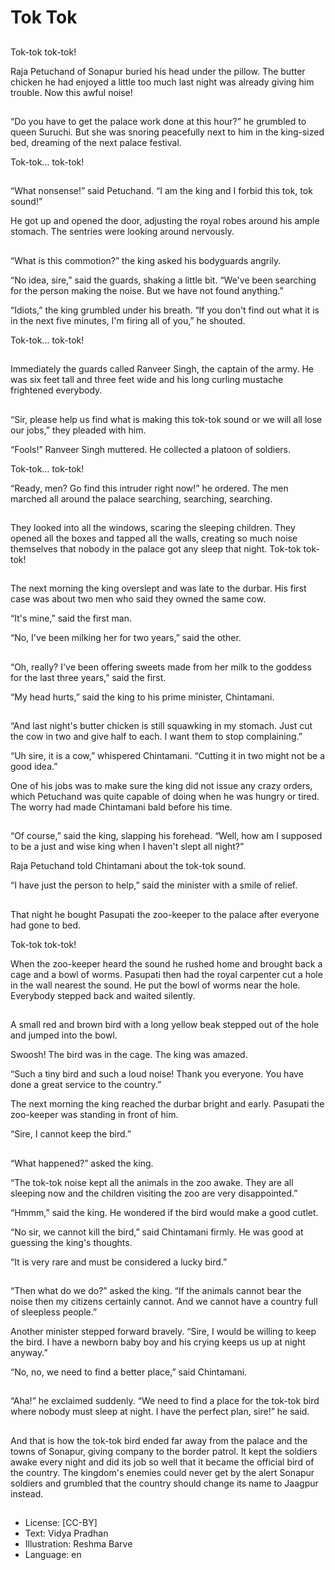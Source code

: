 # Tok Tok

##
Tok-tok tok-tok!

Raja Petuchand of Sonapur buried his head under the pillow. The butter chicken he had enjoyed a little too much last night was already giving him trouble. Now this awful noise!

##
“Do you have to get the palace work done at this hour?” he grumbled to queen Suruchi. But she was snoring peacefully next to him in the king-sized bed, dreaming of the next palace festival.

Tok-tok... tok-tok!

##
“What nonsense!” said Petuchand. “I am the king and I forbid this tok, tok sound!”

He got up and opened the door, adjusting the royal robes around his ample stomach. The sentries were looking around nervously.

##
“What is this commotion?” the king asked his bodyguards angrily.

“No idea, sire,” said the guards, shaking a little bit. “We've been searching for the person making the noise. But we have not found anything.”

“Idiots,” the king grumbled under his breath. “If you don't find out what it is in the next five minutes, I'm firing all of you,” he shouted.

Tok-tok... tok-tok!

##
Immediately the guards called Ranveer Singh, the captain of the army. He was six feet tall and three feet wide and his long curling mustache frightened everybody.

##
“Sir, please help us find what is making this tok-tok sound or we will all lose our jobs,” they pleaded with him.

“Fools!” Ranveer Singh muttered. He collected a platoon of soldiers.

Tok-tok... tok-tok!

“Ready, men? Go find this intruder right now!” he ordered. The men marched all around the palace searching, searching, searching.

##
They looked into all the windows, scaring the sleeping children. They opened all the boxes and tapped all the walls, creating so much noise themselves that nobody in the palace got any sleep that night. Tok-tok tok-tok!

##
The next morning the king overslept and was late to the durbar. His first case was about two men who said they owned the same cow.

“It's mine,” said the first man.

“No, I've been milking her for two years,” said the other.

##
“Oh, really? I've been offering sweets made from her milk to the goddess for the last three years,” said the first.

“My head hurts,” said the king to his prime minister, Chintamani.

##
“And last night's butter chicken is still squawking in my stomach. Just cut the cow in two and give half to each. I want them to stop complaining.”

“Uh sire, it is a cow,” whispered Chintamani. “Cutting it in two might not be a good idea.”

One of his jobs was to make sure the king did not issue any crazy orders, which Petuchand was quite capable of doing when he was hungry or tired. The worry had made Chintamani bald before his time.

##
“Of course,” said the king, slapping his forehead. “Well, how am I supposed to be a just and wise king when I haven't slept all night?”

Raja Petuchand told Chintamani about the tok-tok sound.

“I have just the person to help,” said the minister with a smile of relief.

##
That night he bought Pasupati the zoo-keeper to the palace after everyone had gone to bed.

Tok-tok tok-tok!

When the zoo-keeper heard the sound he rushed home and brought back a cage and a bowl of worms. Pasupati then had the royal carpenter cut a hole in the wall nearest the sound. He put the bowl of worms near the hole. Everybody stepped back and waited silently.

##
A small red and brown bird with a long yellow beak stepped out of the hole and jumped into the bowl.

Swoosh! The bird was in the cage. The king was amazed.

“Such a tiny bird and such a loud noise! Thank you everyone. You have done a great service to the country.”

The next morning the king reached the durbar bright and early. Pasupati the zoo-keeper was standing in front of him.

“Sire, I cannot keep the bird.”

##
“What happened?” asked the king.

“The tok-tok noise kept all the animals in the zoo awake. They are all sleeping now and the children visiting the zoo are very disappointed.”

“Hmmm,” said the king. He wondered if the bird would make a good cutlet.

“No sir, we cannot kill the bird,” said Chintamani firmly. He was good at guessing the king's thoughts.

“It is very rare and must be considered a lucky bird.”

##
“Then what do we do?” asked the king. “If the animals cannot bear the noise then my citizens certainly cannot. And we cannot have a country full of sleepless people.”

Another minister stepped forward bravely. “Sire, I would be willing to keep the bird. I have a newborn baby boy and his crying keeps us up at night anyway.”

“No, no, we need to find a better place,” said Chintamani.

##
“Aha!” he exclaimed suddenly. “We need to find a place for the tok-tok bird where nobody must sleep at night. I have the perfect plan, sire!” he said.

##
And that is how the tok-tok bird ended far away from the palace and the towns of Sonapur, giving company to the border patrol. It kept the soldiers awake every night and did its job so well that it became the official bird of the country. The kingdom's enemies could never get by the alert Sonapur soldiers and grumbled that the country should change its name to Jaagpur instead.

##
* License: [CC-BY]
* Text: Vidya Pradhan
* Illustration: Reshma Barve
* Language: en
